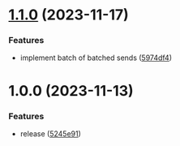 # [1.1.0](https://github.com/fgiova/mini-sns-client/compare/1.0.0...1.1.0) (2023-11-17)


### Features

* implement batch of batched sends ([5974df4](https://github.com/fgiova/mini-sns-client/commit/5974df4845bc584ec71eefda09a00b7ae1f2fb38))

# 1.0.0 (2023-11-13)


### Features

* release ([5245e91](https://github.com/fgiova/mini-sns-client/commit/5245e91872387688fb53aece9be6488e702d4cdd))
